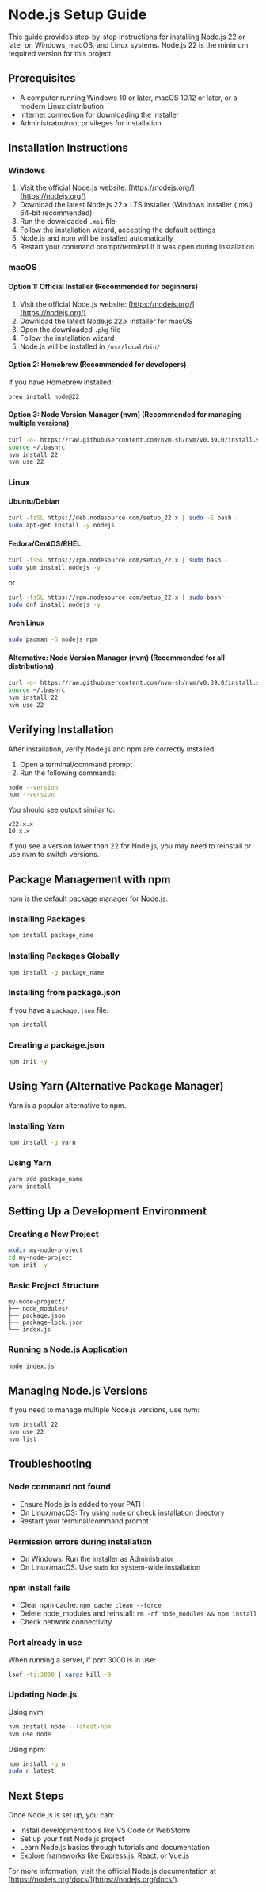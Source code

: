 # Node.js Setup Guide

This guide provides step-by-step instructions for installing Node.js 22 or later on Windows, macOS, and Linux systems. Node.js 22 is the minimum required version for this project.

## Prerequisites

- A computer running Windows 10 or later, macOS 10.12 or later, or a modern Linux distribution
- Internet connection for downloading the installer
- Administrator/root privileges for installation

## Installation Instructions

### Windows

1. Visit the official Node.js website: [https://nodejs.org/](https://nodejs.org/)
2. Download the latest Node.js 22.x LTS installer (Windows Installer (.msi) 64-bit recommended)
3. Run the downloaded `.msi` file
4. Follow the installation wizard, accepting the default settings
5. Node.js and npm will be installed automatically
6. Restart your command prompt/terminal if it was open during installation

### macOS

#### Option 1: Official Installer (Recommended for beginners)

1. Visit the official Node.js website: [https://nodejs.org/](https://nodejs.org/)
2. Download the latest Node.js 22.x installer for macOS
3. Open the downloaded `.pkg` file
4. Follow the installation wizard
5. Node.js will be installed in `/usr/local/bin/`

#### Option 2: Homebrew (Recommended for developers)

If you have Homebrew installed:

```bash
brew install node@22
```

#### Option 3: Node Version Manager (nvm) (Recommended for managing multiple versions)

```bash
curl -o- https://raw.githubusercontent.com/nvm-sh/nvm/v0.39.0/install.sh | bash
source ~/.bashrc
nvm install 22
nvm use 22
```

### Linux

#### Ubuntu/Debian

```bash
curl -fsSL https://deb.nodesource.com/setup_22.x | sudo -E bash -
sudo apt-get install -y nodejs
```

#### Fedora/CentOS/RHEL

```bash
curl -fsSL https://rpm.nodesource.com/setup_22.x | sudo bash -
sudo yum install nodejs -y
```

or

```bash
curl -fsSL https://rpm.nodesource.com/setup_22.x | sudo bash -
sudo dnf install nodejs -y
```

#### Arch Linux

```bash
sudo pacman -S nodejs npm
```

#### Alternative: Node Version Manager (nvm) (Recommended for all distributions)

```bash
curl -o- https://raw.githubusercontent.com/nvm-sh/nvm/v0.39.0/install.sh | bash
source ~/.bashrc
nvm install 22
nvm use 22
```

## Verifying Installation

After installation, verify Node.js and npm are correctly installed:

1. Open a terminal/command prompt
2. Run the following commands:

```bash
node --version
npm --version
```

You should see output similar to:
```
v22.x.x
10.x.x
```

If you see a version lower than 22 for Node.js, you may need to reinstall or use nvm to switch versions.

## Package Management with npm

npm is the default package manager for Node.js.

### Installing Packages

```bash
npm install package_name
```

### Installing Packages Globally

```bash
npm install -g package_name
```

### Installing from package.json

If you have a `package.json` file:

```bash
npm install
```

### Creating a package.json

```bash
npm init -y
```

## Using Yarn (Alternative Package Manager)

Yarn is a popular alternative to npm.

### Installing Yarn

```bash
npm install -g yarn
```

### Using Yarn

```bash
yarn add package_name
yarn install
```

## Setting Up a Development Environment

### Creating a New Project

```bash
mkdir my-node-project
cd my-node-project
npm init -y
```

### Basic Project Structure

```
my-node-project/
├── node_modules/
├── package.json
├── package-lock.json
└── index.js
```

### Running a Node.js Application

```bash
node index.js
```

## Managing Node.js Versions

If you need to manage multiple Node.js versions, use nvm:

```bash
nvm install 22
nvm use 22
nvm list
```

## Troubleshooting

### Node command not found

- Ensure Node.js is added to your PATH
- On Linux/macOS: Try using `node` or check installation directory
- Restart your terminal/command prompt

### Permission errors during installation

- On Windows: Run the installer as Administrator
- On Linux/macOS: Use `sudo` for system-wide installation

### npm install fails

- Clear npm cache: `npm cache clean --force`
- Delete node_modules and reinstall: `rm -rf node_modules && npm install`
- Check network connectivity

### Port already in use

When running a server, if port 3000 is in use:

```bash
lsof -ti:3000 | xargs kill -9
```

### Updating Node.js

Using nvm:

```bash
nvm install node --latest-npm
nvm use node
```

Using npm:

```bash
npm install -g n
sudo n latest
```

## Next Steps

Once Node.js is set up, you can:
- Install development tools like VS Code or WebStorm
- Set up your first Node.js project
- Learn Node.js basics through tutorials and documentation
- Explore frameworks like Express.js, React, or Vue.js

For more information, visit the official Node.js documentation at [https://nodejs.org/docs/](https://nodejs.org/docs/).